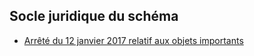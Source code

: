 <MenuSchema />

## Socle juridique du schéma
- [Arrêté du 12 janvier 2017 relatif aux objets importants](https://beta.legifrance.gouv.fr/codes/id/LEGISCTA000031367685/2020-05-25)
